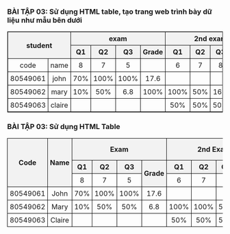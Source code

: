 <!DOCTYPE html>
<html lang="en">
<head>
    <meta charset="UTF-8">
    <meta name="viewport" content="width=device-width, initial-scale=1.0">
    <title>BÀI TẬP 03</title>
</head>
<body>
    <h3>BÀI TẬP 03: Sử dụng HTML table, tạo trang web trình bày dữ liệu như mẫu bên dưới</h3>
    <table border="1" cellspacing="0" cellpadding="5">
        <!-- Dòng tiêu đề 1 -->
        <tr>
            <th rowspan="2" colspan="2">student</th>
            <th colspan="4">exam</th>
            <th colspan="4">2nd exam</th>
            <th rowspan="2" colspan="2">Final grade</th>
        </tr>
        <!-- Dòng tiêu đề 2 -->
        <tr>
            <th>Q1</th>
            <th>Q2</th>
            <th>Q3</th>
            <th>Grade</th>
            <th>Q1</th>
            <th>Q2</th>
            <th>Q3</th>
            <th>Grade</th>
        </tr>
        <!-- Dòng tiêu đề phụ {code, name, điểm} -->
        <tr>
            <td>code</td>
            <td>name</td>
            <td>8</td>
            <td>7</td>
            <td>5</td>
            <td></td>
            <td>6</td>
            <td>7</td>
            <td>8</td>
            <td></td>
            <td>NR</td>
            <td>R</td>
        </tr>
        <!-- john -->
        <tr>
            <td>80549061</td>
            <td>john</td>
            <td>70%</td>
            <td>100%</td>
            <td>100%</td>
            <td>17.6</td>
            <td></td>
            <td></td>
            <td></td>
            <td></td>
            <td>17.6</td>
            <td>18</td>
        </tr>
        <!-- mary -->
        <tr>
            <td>80549062</td>
            <td>mary</td>
            <td>10%</td>
            <td>50%</td>
            <td>6.8</td>
            <td>100%</td>
            <td>100%</td>
            <td>50%</td>
            <td>16.5</td>
            <td>16.5</td>
            <td>17</td>
        </tr>
        <!-- claire -->
        <tr>
            <td>80549063</td>
            <td>claire</td>
            <td></td>
            <td></td>
            <td></td>
            <td></td>
            <td>50%</td>
            <td>50%</td>
            <td>50%</td>
            <td>10.0</td>
            <td>10.0</td>
            <td>10</td>
        </tr>
    </table>
</body>
</html>
<!DOCTYPE html>
<html lang="vi">
<head>
  <meta charset="UTF-8">
  <title>Bảng Điểm</title>
  <style>
    table {
      border-collapse: collapse;
      width: 100%;
      text-align: center;
    }
    th, td {
      border: 1px solid black;
      padding: 5px;
    }
    th {
      background: #f2f2f2;
    }
  </style>
</head>
<body>
  <h3>BÀI TẬP 03: Sử dụng HTML Table</h3>
  <table>
    <tr>
      <th rowspan="3">Code</th>
      <th rowspan="3">Name</th>
      <th colspan="4">Exam</th>
      <th colspan="4">2nd Exam</th>
      <th colspan="2">Final Grade</th>
    </tr>
    <tr>
      <th>Q1</th><th>Q2</th><th>Q3</th><th rowspan="2">Grade</th>
      <th>Q1</th><th>Q2</th><th>Q3</th><th rowspan="2">Grade</th>
      <th rowspan="2">NR</th><th rowspan="2">R</th>
    </tr>
    <tr>
      <td>8</td><td>7</td><td>5</td>
      <td>6</td><td>7</td><td>8</td>
    </tr>
    <tr>
      <td>80549061</td><td>John</td>
      <td>70%</td><td>100%</td><td>100%</td><td>17.6</td>
      <td></td><td></td><td></td><td></td>
      <td>17.6</td><td>18</td>
    </tr>
    <tr>
      <td>80549062</td><td>Mary</td>
      <td>10%</td><td>50%</td><td>50%</td><td>6.8</td>
      <td>100%</td><td>100%</td><td>50%</td><td>16.5</td>
      <td>16.5</td><td>17</td>
    </tr>
    <tr>
      <td>80549063</td><td>Claire</td>
      <td></td><td></td><td></td><td></td>
      <td>50%</td><td>50%</td><td>50%</td><td>10.0</td>
      <td>10.0</td><td>10</td>
    </tr>
  </table>
</body>
</html>